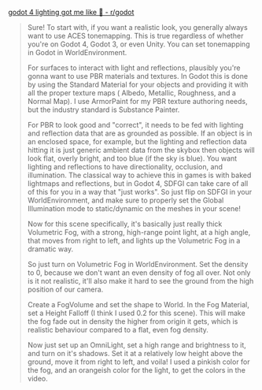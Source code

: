 [godot 4 lighting got me like 🥴 - r/godot](https://libreddit.spike.codes/r/godot/comments/ze52zz/godot_4_lighting_got_me_like/)

> Sure! To start with, if you want a realistic look, you generally always want to use ACES tonemapping. This is true
> regardless of whether you're on Godot 4, Godot 3, or even Unity. You can set tonemapping in Godot in WorldEnvironment.
>
> For surfaces to interact with light and reflections, plausibly you're gonna want to use PBR materials and textures. In
> Godot this is done by using the Standard Material for your objects and providing it with all the proper texture maps (
> Albedo, Metallic, Roughness, and a Normal Map). I use ArmorPaint for my PBR texture authoring needs, but the industry
> standard is Substance Painter.
>
> For PBR to look good and "correct", it needs to be fed with lighting and reflection data that are as grounded as
> possible. If an object is in an enclosed space, for example, but the lighting and reflection data hitting it is just
> generic ambient data from the skybox then objects will look flat, overly bright, and too blue (if the sky is blue). You
> want lighting and reflections to have directionality, occlusion, and illumination. The classical way to achieve this in
> games is with baked lightmaps and reflections, but in Godot 4, SDFGI can take care of all of this for you in a way
> that "just works". So just flip on SDFGI in your WorldEnvironment, and make sure to properly set the Global Illumination
> mode to static/dynamic on the meshes in your scene!
>
> Now for this scene specifically, it's basically just really thick Volumetric Fog, with a strong, high-range point
> light, at a high angle, that moves from right to left, and lights up the Volumetric Fog in a dramatic way.
>
> So just turn on Volumetric Fog in WorldEnvironment. Set the density to 0, because we don't want an even density of fog
> all over. Not only is it not realistic, it'll also make it hard to see the ground from the high position of our camera.
>
> Create a FogVolume and set the shape to World. In the Fog Material, set a Height Falloff (I think I used 0.2 for this
> scene). This will make the fog fade out in density the higher from origin it gets, which is realistic behaviour compared
> to a flat, even fog density.
>
> Now just set up an OmniLight, set a high range and brightness to it, and turn on it's shadows. Set it at a relatively
> low height above the ground, move it from right to left, and voila! I used a pinkish color for the fog, and an orangeish
> color for the light, to get the colors in the video.
